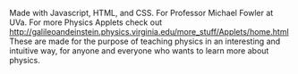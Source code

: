 Made with Javascript, HTML, and CSS. For Professor Michael Fowler at UVa. 
For more Physics Applets check out http://galileoandeinstein.physics.virginia.edu/more_stuff/Applets/home.html 
These are made for the purpose of teaching physics in an interesting and intuitive way, 
for anyone and everyone who wants to learn more about physics.
